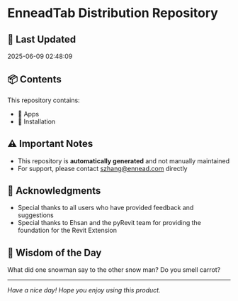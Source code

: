 # EnneadTab Distribution Repository

## 📅 Last Updated
2025-06-09 02:48:09



## 📦 Contents
This repository contains:
- 📂 Apps
- 📂 Installation

## ⚠️ Important Notes
- This repository is **automatically generated** and not manually maintained
- For support, please contact szhang@ennead.com directly

## 🙏 Acknowledgments
- Special thanks to all users who have provided feedback and suggestions
- Special thanks to Ehsan and the pyRevit team for providing the foundation for the Revit Extension

## 💭 Wisdom of the Day
What did one snowman say to the other snow man? Do you smell carrot?

---
*Have a nice day! Hope you enjoy using this product.*
